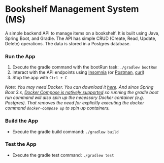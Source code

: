 # Bookshelf Management System (MS)

A simple backend API to manage items on a bookshelf. It is built using Java, Spring Boot, and Gradle. The API has simple 
CRUD (Create, Read, Update, Delete) operations. The data is stored in a Postgres database.

### Run the App
1. Execute the gradle command with the bootRun task: `./gradlew bootRun`
2. Interact with the API endpoints using [Insomnia](https://insomnia.rest/download) (or [Postman](https://www.postman.com/downloads/), [curl](https://blog.hubspot.com/website/curl-command))
3. Stop the app with `Ctrl + C`

*Note: You may need Docker. You can download it [here](https://www.docker.com/products/docker-desktop/). And since Spring Boot 3.x, 
[Docker Compose is natively supported](https://spring.io/blog/2023/06/21/docker-compose-support-in-spring-boot-3-1)
so running the gradle boot run command will also spin up the necessary Docker container (e.g. Postgres). That removes 
the need for explicitly executing the docker command `docker-compose up` to spin up containers.*

### Build the App
* Execute the gradle build command: `./gradlew build`

### Test the App
* Execute the gradle test command: `./gradlew test`
